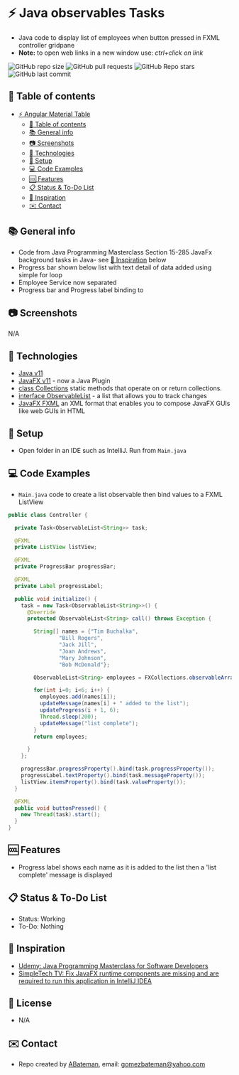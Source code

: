 # :zap: Java observables Tasks
 
* Java code to display list of employees when button pressed in FXML controller gridpane 
* **Note:** to open web links in a new window use: _ctrl+click on link_

![GitHub repo size](https://img.shields.io/github/repo-size/AndrewJBateman/javafx-observables-tasks?style=plastic)
![GitHub pull requests](https://img.shields.io/github/issues-pr/AndrewJBateman/javafx-observables-tasks?style=plastic)
![GitHub Repo stars](https://img.shields.io/github/stars/AndrewJBateman/javafx-observables-tasks?style=plastic)
![GitHub last commit](https://img.shields.io/github/last-commit/AndrewJBateman/javafx-observables-tasks?style=plastic)

## :page_facing_up: Table of contents

* [:zap: Angular Material Table](#zap-angular-material-table)
  * [:page_facing_up: Table of contents](#page_facing_up-table-of-contents)
  * [:books: General info](#books-general-info)
  * [:camera: Screenshots](#camera-screenshots)
  * [:signal_strength: Technologies](#signal_strength-technologies)
  * [:floppy_disk: Setup](#floppy_disk-setup)
  * [:computer: Code Examples](#computer-code-examples)
  * [:cool: Features](#cool-features)
  * [:clipboard: Status & To-Do List](#clipboard-status--to-do-list)
  * [:clap: Inspiration](#clap-inspiration)
  * [:envelope: Contact](#envelope-contact)

## :books: General info

* Code from Java Programming Masterclass Section 15-285 JavaFx background tasks in Java- see [:clap: Inspiration](#clap-inspiration) below
* Progress bar shown below list with text detail of data added using simple for loop
* Employee Service now separated
* Progress bar and Progress label binding to 

## :camera: Screenshots

N/A

## :signal_strength: Technologies

* [Java v11](https://www.java.com/en/)
* [JavaFX v11](https://www.jetbrains.com/help/idea/javafx.html#create-project) - now a Java Plugin
* [class Collections](https://docs.oracle.com/en/java/javase/11/docs/api/java.base/java/util/Collections.html) static methods that operate on or return collections.
* [interface ObservableList](https://docs.oracle.com/javase/10/docs/api/javafx/collections/ObservableList.html) - a list that allows you to track changes
* [JavaFX FXML](http://tutorials.jenkov.com/javafx/fxml.html) an XML format that enables you to compose JavaFX GUIs like web GUIs in HTML

## :floppy_disk: Setup

* Open folder in an IDE such as IntelliJ. Run  from `Main.java`

## :computer: Code Examples

* `Main.java` code to create a list observable then bind values to a FXML ListView

```java
public class Controller {

  private Task<ObservableList<String>> task;

  @FXML
  private ListView listView;

  @FXML
  private ProgressBar progressBar;

  @FXML
  private Label progressLabel;

  public void initialize() {
    task = new Task<ObservableList<String>>() {
      @Override
      protected ObservableList<String> call() throws Exception {

        String[] names = {"Tim Buchalka",
                "Bill Rogers",
                "Jack Jill",
                "Joan Andrews",
                "Mary Johnson",
                "Bob McDonald"};

        ObservableList<String> employees = FXCollections.observableArrayList();

        for(int i=0; i<6; i++) {
          employees.add(names[i]);
          updateMessage(names[i] + " added to the list");
          updateProgress(i + 1, 6);
          Thread.sleep(200);
          updateMessage("list complete");
        }
        return employees;

      }
    };

    progressBar.progressProperty().bind(task.progressProperty());
    progressLabel.textProperty().bind(task.messageProperty());
    listView.itemsProperty().bind(task.valueProperty());
  }

  @FXML
  public void buttonPressed() {
    new Thread(task).start();
  }
}
```

## :cool: Features

* Progress label shows each name as it is added to the list then a 'list complete' message is displayed

## :clipboard: Status & To-Do List

* Status: Working
* To-Do: Nothing

## :clap: Inspiration

* [Udemy: Java Programming Masterclass for Software Developers](https://www.udemy.com/course/java-the-complete-java-developer-course/learn/lecture/3561816#overview)
* [SimpleTech TV: Fix JavaFX runtime components are missing and are required to run this application in IntelliJ IDEA](https://www.youtube.com/watch?v=pqbyQRACEgk)

## :file_folder: License

* N/A

## :envelope: Contact

* Repo created by [ABateman](https://www.andrewbateman.org), email: gomezbateman@yahoo.com
